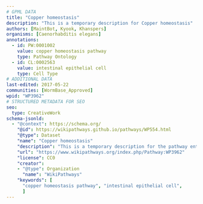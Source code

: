 ```yaml
---
# GPML DATA
title: "Copper homeostasis"
description: "This is a temporary description for Copper homeostasis"
authors: [MaintBot, Kyook, Khanspers]
organisms: [Caenorhabditis elegans]
annotations:
  - id: PW:0001002
    value: copper homeostasis pathway
    type: Pathway Ontology
  - id: CL:0002563
    value: intestinal epithelial cell
    type: Cell Type
# ADDITIONAL DATA
last-edited: 2017-05-22
communities: [WormBase_Approved]
wpid: "WP3962"
# STRUCTURED METADATA FOR SEO
seo:
  type: CreativeWork
schema-jsonld:
  - "@context": https://schema.org/
    "@id": https://wikipathways.github.io/pathways/WP554.html
    "@type": Dataset
    "name": "Copper homeostasis"
    "description": "This is a temporary description for the pathway entitled: Copper homeostasis"
    "url": "https://www.wikipathways.org/index.php/Pathway:WP3962"
    "license": CC0
    "creator":
    - "@type": Organization
      "name": "WikiPathways"
    "keywords": [
      "copper homeostasis pathway", "intestinal epithelial cell",
      ]
---
```

